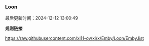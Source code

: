 ### Loon

最后更新时间：2024-12-12 13:00:49

**规则链接**

https://raw.githubusercontent.com/xi11-ov/xi/x/Emby/Loon/Emby.list
